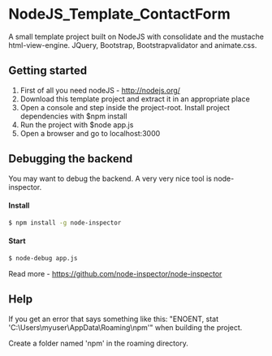 NodeJS_Template_ContactForm
===========================

A small template project built on NodeJS with consolidate and the mustache html-view-engine. JQuery, Bootstrap, Bootstrapvalidator and animate.css.


Getting started
------

1. First of all you need nodeJS - http://nodejs.org/
2. Download this template project and extract it in an appropriate place
3. Open a console and step inside the project-root. Install project dependencies with $npm install
4. Run the project with $node app.js
5. Open a browser and go to localhost:3000

Debugging the backend
------
You may want to debug the backend. A very very nice tool is node-inspector. 

#### Install

```sh
$ npm install -g node-inspector
```

#### Start

```sh
$ node-debug app.js
```

Read more - https://github.com/node-inspector/node-inspector

Help
------
If you get an error that says something like this: "ENOENT, stat 'C:\Users\myuser\AppData\Roaming\npm'" when building the project.

Create a folder named 'npm' in the roaming directory.
